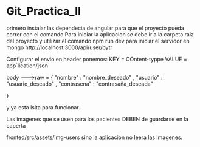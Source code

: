 # Git_Practica_II

primero instalar las dependecia de angular para que el proyecto pueda correr con el comando 
Para iniciar la aplicacion se debe ir a la carpeta raiz del proyecto y utilizar el comando
npm run dev para iniciar el servidor en mongo 
http://localhost:3000/api/user/bytr

Configurar el envio 
en header ponemos:
KEY  = COntent-typpe
VALUE = app´lication/json

body --->raw = 
{
    "nombre" :       "nombre_deseado"  ,
    "usuario" :      "usuario_deseado"    ,
    "contrasena" :   "contrasaña_deseada"  
    
}

y ya esta lsita para funcionar.

Las imagenes que se usen para los pacientes DEBEN de guardarse en la caperta

fronted/src/assets/img-users sino la aplicacion no leera las imagenes.
